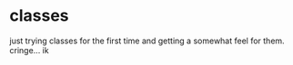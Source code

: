 # classes
just trying classes for the first time and getting a somewhat feel for them.
cringe... ik
